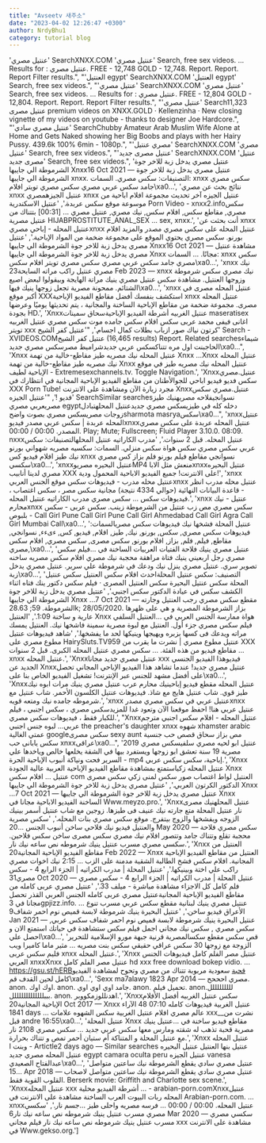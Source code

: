 ```yaml
---
title: "Avseetv 새주소"
date: "2023-04-02 12:26:47 +0300"
author: NrdyBhu1
category: tutorial blog
---
```

'عنتيل مصري' SearchXNXX.COM 'عنتيل مصري' Search, free sex videos. ... Results for : عنتيل مصري. FREE - 12,748 GOLD - 12,748. Report. Report. Report Filter results.", "'العنتيل egypt' SearchXNXX.COM 'العنتيل egypt' Search, free sex videos.", "'عنتيل مصري' SearchXNXX.COM 'عنتيل مصري' Search, free sex videos. ... Results for : عنتيل مصري. FREE - 12,804 GOLD - 12,804. Report. Report. Report Filter results.", "'عنتيل مصرى' Search11,323 عنتيل مصرى premium videos on XNXX.GOLD · Kellenzinha · New closing vignette of my videos on youtube - thanks to designer Joe Hardcore.", "'عنتيل مصري سادي' SearchChubby Amateur Arab Muslim Wife Alone at Home and Gets Naked showing her Big Boobs and plays with her Hairy Pussy. 439.6k 100% 6min - 1080p.", "'مصري عنتيل' SearchXNXX.COM 'مصري عنتيل' Search, free sex videos.", "'عنتيل مصرى جديد' SearchXNXX.COM 'عنتيل مصرى جديد' Search, free sex videos.", 'عنتيل مصري يدخل زبة للاخر جوة الشرموطة الي جايبها Xnxx16 Oct 2021 — عنتيل مصري يدخل زبة للاخر جوة الشرموطة الي جايبها xnxx. التصنيفات: سكس مصري. السمات: xnxx سكس مصري جامد سكس عربي مصري سكس مصري تويتر افلام\xa0...', 'نتائج بحث عن مصري xnxx عنتيل الجيزهمصري xnxx عنتيل الجيزه آخر تحديث مجموعة افلام اباحية من موسوعة موقع سكس عربدة.', 'عنتيل الاسكندرية Porn Video - xnxx2.infoسكس مصري, مقاطع سكس, افلام سكس, نيك مصري, عنتيل مصري ... [00:31] بتتناك من عنتيل مصرية HIJABPROSTITUTE_ANAL_SEX ... sex, xnxx.', 'أنت بحثت عن xnxx عنتيل المحله - إباحي مصريxnxx عنتيل المحله على سكس مصري مصدر والمزيد افلام بورنو. سكس مصري يحتوي الموقع على مجموعة ضخمة من المواد الإباحية.', 'عنتيل مصري يدخل زبة للاخر جوة الشرموطة الي جايبها Xnxx16 Oct 2021 — مشاهدة عنتيل مصري يدخل زبة للاخر جوة الشرموطة الي جايبها Xnxx مجانًا. ... السمات: xnxx سكس مصري جامد سكس عربي مصري سكس مصري تويتر افلام سكس\xa0...', 'xnxx نيك مصري عنتيل راكب مراته السايحة23 Feb 2023 — xnxx نيك مصري سكس شرموطة وزوجها العنتيل. مشاهدة سكس عنتيل مصري ينيك مراتة الهايجة وبيقولوا لبعض اصيع الشتائم. ممحونة مصرية تجعل زوجها ينيك فيها\xa0...', 'xnxx عنتيل المحله مصرى في أكبر موقع XXXاستكشف بنفسك أفضل مقاطع الفيديو الإباحية xnxx عنتيل المحله مصرى. مجموعة ضخمة من مقاطع الإباحية الساخنة والمجانية ، يتم تحديثها يوميًا وعرضها بجودة HD.', 'Xnxxعنتيل الغربيه أشرطة الفيديو الإباحيةسحاق سمينات maseratisex اغانى فيفى محمد عربى سكس افلام سكس جامده موت سكس مصري عنتيل الغربيه تويتر xxx كرتون نياك صور ازباب بطلات كمال اجسام.', "'عنتيل كفر الشيخ' Search - XVIDEOS.COMعنتيل كفر الشيخ (16,465 results) Report. Related searchesشيماء الحاجبنت اول مره تتناكسكس عربي جديدشراميط مصرسكس مصري جديد\xa0...", 'Xnxx عنتيل المحله نيك مصريه طيز مقاطع-خالية من تهمة Xnxx ...Xnxx عنتيل المحله نيك مصريه طيز مقاطع-خالية من تهمة Xnxx عنتيل المحله نيك مصريه طيز في موقع الإباحية لطيف - Extremesexchannels.tv. Toggle Navigation.', 'Xnxxعنتيل.مصري سكس فديو فيديو اباحي للجوالأطنان من مقاطع الفيديو الإباحية المجانية في انتظارك في XXX Porn Tube! مجرد زيارة الآن ومشاهدة على الانترنت Xnxxعنتيل.مصري سكس فديو !', "'عنتيل الجيزه' SearchSimilar searchesنسوانجيفلاحه مصريهنيك طيز مصريعربي مصري egyptدخله كله في طيزيسكس مصري جديدعنتيل المحلهتبادل زوجات مصريسكس مصري بصوت واضحsharmota masryaسكس\xa0...", 'xnxxعنتيل المحله عربدة | سكس عربي مصدر فيديوxnxxعنتيل المحله عربدة على سكس مصري المصدر. 00:00 / 00:00. Play; Mute; Fullscreen; Fluid Player 3.10.0. 08:09. nxxxعنتيل المحله. قبل 2 سنوات.', 'مدرب الكاراتيه عنتيل المحلهالتصنيفات: سكس عربي سكس مصري سكس هواة سكس منزلي. السمات: سكسيه مصريه شهواني بورنو نيك طيز افلام فيديو كس xnxx نسوانجي مقاطع فيلم بورنو فلم بزاز كس مصري سكسي\xa0...', 'xnxxعنتيل البحيره مصريوMP4 منعش مثل الاباxnxxعنتيل البحيره مصري لدينا أنابيب XXX على الانترنت! جميع الفيديو الاباحية المحمول ودية!', 'xnxx عنتيل محله مدرب - فيديوهات سكس موقع الجنس العربيxnxx عنتيل محله مدرب انظر - قاعدة البيانات النهائية (حوالي 4334 نتيجة) مجانية سكس مصر ، سكس اغتصاب ، فيديوهات سكس ... سكس مصري مدرب الكاراتيه عنتيل المحله.', 'xnxx عنتيل - نيك محارمxnxx سكس مصري مص زب عنتيل من الشرموطة زينب. سكس عربى - سكس بلبوص - Call Girl Pune Call Girl Pune Call Girl Ahmedabad Call Girl Agra Call Girl Mumbai Call\xa0...', 'عنتيل المحلة فشخها نيك فيديوهات سكس مصريالسمات: فيديوهات سكس مصري, سكس, بورنو, نيك, طيز, افلام, فيديو, كس, ءىءء, نسوانجي, مقاطع, فيلم, فلم, بزاز, افلام بورنو, سكس مصرى, سكس مصري, افلام سكس مصري,\xa0...', 'عنتيل مصري ينيك فلاحة الفتيات العربيات الساخنة في ...فيلم سكس مصري رجل اربعيني ينيك فتاة مراهقة محجبة نيك مصري افلام سكس مصريه ساخنه تصوير سري. عنتيل مصري ينزل نيك ودعك في شرموطة علي سرير. عنتيل مصري يدخل زبة\xa0...', 'التصنيف: سكس عنتيل المحلةاحدث افلام سكس العنتيل سكس عنتيل المحلة سكس عنتيل البحيرة سكس العنتيل المصرى · فيلم سكس دكتور ينك فتاه اثناء الكشف سكس في عيادة الدكتور سكس اجنبي.', 'عنتيل مصري يدخل زبة للاخر جوة الشرموطة الي جايبها Xnxx ...7 Oct 2021 — مقطع سكس مصري رجب العنتيل وجارته الشرموطة. 59; 28.63k; 28/05/2020. بزاز الشرموطة المصرية و هي على ظهرها عارية و ساخنة 1:09.', 'العنتيل Xnxx هواة ممارسة الجنس العربي في ...العنتيل السلفي فيلم سكس مصري جزء أول. العنتيل مع لبوة مصرية سمينة فاشخها نيك. العنتيل يمسك مراته ويدعك فى كسها بزبره ويهيجها وينيكها لحد ما يفشخها.', 'شاهد فيديوهات عنتيل مطوع مصري على HairySluts.TVعنتيل مطوع مصري | نشرت ما يقرب من 959 XXX مقاطع فيديو من هذه الفئة. ... سكس مصري عنتيل المحله الكبرى. قبل 2 سنوات ... xnxx عنتيل المحله.', 'Xnxxعنتيل مصري جديد مجانا xxx فيديوهذا الفيديو الجنسي الجديد عن Xnxxعنتيل مصري جديد! عندما تشاهد هذا الفيديو الإباحي المجاني تحصل على أفضل مشهد للجنس عبر الإنترنت! تشغيل الفيديو الخاص بنا على\xa0...', 'Xnxxعنتيل المحله مقطع فيديو إباحينيك محارم عرب عنتيل مصري ينيك مرات ابوه نيك طيز قوي. شاب عنتيل هايج مع شاذ. فيديوهات عنتيل الكلسون الأحمر. شاب عنتيل مع شرموطه جامده نيك ومتعه قويه.', 'xnxx عنتيل عربي في سكس مصري مصدرxnxx عنتيل عربي هنا! احفظ موقعنا الآن وتعود غدا للمزيدسكس مصري ، سكس اجنبي ، فيلم للكبار فقط ، فيديوهات سكس مصري.', "Xnxxعنتيل المحله - افلام سكس اجنبي مترجم عربي... لبوه جنس اجنبي the preacher's daughter xnxx شهوه xhamster arabic عمتي الغالية googleسكس مصرى sexy aunt مص بزاز سحاق قصص حب جنسية سكس يابانى حب xnxxعراقى\xa0...", 'عنتيل ابو لحيه مصري سلفيسكس مصري 2019 مصرية 19 سنة تعشق ابو زوجها ويستفرد بيها في الشقة يخلعها خالص وياخدها علي السرير فحت ونياكة أنبوب الإباحية الحرة - mp4 إباحية، سكس سكس عربي.', 'Xnxx عنتيل المحله زكياستمتع بمشاهدة مقاطع الفيديو الإباحية العربية عالية الجودة Xnxx عنتيل ... افلام سكس com العنتيل لواط اغتصاب صور سكس لمنى زكي سكس مصرى الدكتور الكرتون العربي.', 'عنتيل مصري يدخل زبة للاخر جوة الشرموطة الي جايبها Xnxx ...7 Oct 2021 — عنتيل مصري يدخل زبة للاخر جوة الشرموطة الي جايبها Xnxx الساخنة الفيديو الاباحية مجانا في Www.meyzo.pro.', 'Xnxxعنتيل المحلهنيك مصرى نار عنتيل المحلة متع جارته نيك عنيف فى طيزها. زوجين مع شاب عنتيل أسمر بينيك الزوجه ويفشخها والزوج بيتفرج. موقع سكس مصري بنات المحله.', 'سكس مصرية والعنتيل فيديو نيك فلاحي ساخن أنبوب الجنس ...20 May 2020 — سكس مصري فلاحة محجبة تقلع وتتناك جامد وتتصور افلام نيك مصري سكس مصرى ساخن سكس فلاحين. سكسي مصري مسرب عنتيل ينيك شرموطه نص ساعه نيك نار.', 'Xnxx العنتيل من مقاطع الفيديو الإباحية المجانية20 Feb 2022 — Xnxx العنتيل من مقاطع الفيديو الإباحية المجانية. افلام سكس فشخ الطالبة الشقية مدمنة على الزب ... 2:15 نيك اخوات مصري راكب علي اختة وبينيكها.', 'عنتيل المحلة | مدرب الكراتيه | الجزء الرابع 4 - سكس مصري31 Oct 2020 — عنتيل المحلة | مدرب الكراتيه | الجزء الرابع 4 - سكس مصري فلم كامل كل الاجزاء مشاهدة مباشرة - ميلف 33.', 'عنتيل مصري عربى كامله من مقاطع الفيديو الإباحية المجانيةعنتيل مصري عربى كامله الجنس العربي القذر تحصل مجانا في 3gpjizz.info. ... عنتيل مصري ينيك لبنانية مقطع سكس عربي مسرب تنوع الأعراق فيديو ساخن.', 'عنتيل البحيرة ينيك شرموطة لابسة قميص نوم احمر شفاف9 Jan 2021 — عنتيل البحيرة ينيك شرموطة لابسة قميص نوم احمر شفاف سكس عربي, سكس مصري , سكس نيك مجاني اجمل فيلم سكس ستشاهدة في حياتك استمتع الان و احصل علي\xa0...', 'قص سكس مقطع سكسالمصرية قرنية جبهة مورو الإسلامية للتحرير الزوجة مع زوجها 30 سكس عراقي حقيقي سكس بنت مصريه ... مثير ماما كاميرا ويب فليم سكس عربى xnxx عنتيل المحله.', 'Xnxx عنتيل مصر الفلم كامل فيديوهات الجنس العربي xnxxXnxx عنتيل مصر الفلم كامل hd xxx free download bokep vidio. ... https://gsu.st/hERBقحبة سعودية مربوبة تتناك من مصري وتحوح لمشاهدة الفيديو كامل لحين القدف قم\xa0...', 'Sexx ma7alawy 1823 Apr 2014 — مصري احححح. anon. اوك اوك. anon. جامد اوي اوي اوي. anon. تحميل فيلم. anonلللللللللل. بببلللللللللللللل. anon. اهدنللوزمكووبر.', 'Xnxxسكس عنتيل الغربيه أفضل الأفلام الإباحية المجانية20 Oct 2017 — Xnxx عنتيل الغربية فيديوهات كامله 07:10 48 الآراء 1841 days ... عالم مصري افلام عنتيل الغربية سكس الشهوه علامات xxx__نشرت من قبل andre 16:55\xa0...', 'عنتيل المحلة Xnxx مقاطع فيديو ساخنة في ...عنتيل ينيك مصرية قحبة تذهب له شقته ومارس معها سكس عربي جديد ... سكس مصري 2108 نار مع عنتيل المحلة و المتناكة أم ستيان أحمر تمص و تتناك بحرارة.', 'Xnxx عنتيل المحله وبنت ا - Artictle2 days ago — Similar searches عنتيل بنها العنتيل عنتيل البحيره عنتيل المحله مصري جديد egypt camara oculta peru عنتيل الجيزه vanesa عبدالفتاح الصعيدي\xa0...', 'عنتيل مصري سادي يقطع الشرموطة نيك ساعتين متواصل ...15 Apr 2018 — عنتيل مصري سادي يقطع الشرموطة نيك ساعتين متواصل لاصحاب القلوب القوية فقط. Berserk movie&colon; Griffith and Charlotte sex scene.', 'Xnxxعنتيل المحله xxx أشرطة الفيديو محلية ... - arabian-porn.comXnxxعنتيل المحله ربات البيوت العرب الساخنة مشاهدة على الانترنت في Arabian-porn.com. ... xnxxعنتيل المحله. 00:00 / 00:00 ... فرسه مصريه واحلى طيز …جسم نار.', 'سكسي مصري مسرب عنتيل ينيك شرموطه نص ساعه نيك نار6 Mar 2020 — سكسي مصري مسرب عنتيل ينيك شرموطه نص ساعه نيك نار فيلم مجاني xxx مشاهدة على الانترنت في Www.gekso.org.']